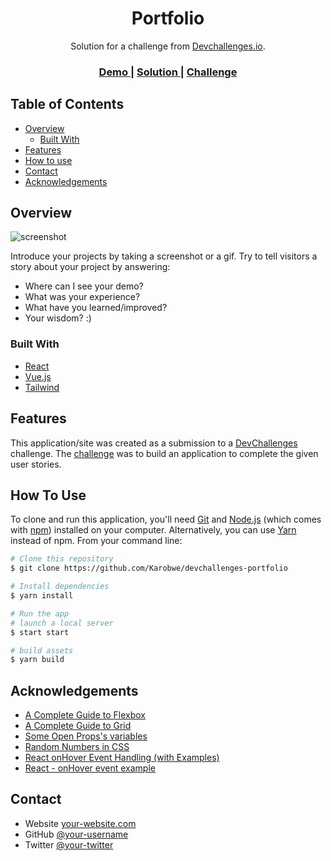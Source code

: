 <!-- Please update value in the {}  -->

<h1 align="center">Portfolio</h1>

<div align="center">
   Solution for a challenge from  <a href="http://devchallenges.io" target="_blank">Devchallenges.io</a>.
</div>

<div align="center">
  <h3>
    <a href="https://nimble-smakager-12ad43.netlify.app/">
      Demo
    </a>
    <span> | </span>
    <a href="https://github.com/Karobwe/devchallenges-portfolio">
      Solution
    </a>
    <span> | </span>
    <a href="https://devchallenges.io/challenges/5ZnOYsSXM24JWnCsNFlt">
      Challenge
    </a>
  </h3>
</div>

<!-- TABLE OF CONTENTS -->

## Table of Contents

- [Overview](#overview)
  - [Built With](#built-with)
- [Features](#features)
- [How to use](#how-to-use)
- [Contact](#contact)
- [Acknowledgements](#acknowledgements)

<!-- OVERVIEW -->

## Overview

![screenshot](https://user-images.githubusercontent.com/16707738/92399059-5716eb00-f132-11ea-8b14-bcacdc8ec97b.png)

Introduce your projects by taking a screenshot or a gif. Try to tell visitors a story about your project by answering:

- Where can I see your demo?
- What was your experience?
- What have you learned/improved?
- Your wisdom? :)

### Built With

<!-- This section should list any major frameworks that you built your project using. Here are a few examples.-->

- [React](https://reactjs.org/)
- [Vue.js](https://vuejs.org/)
- [Tailwind](https://tailwindcss.com/)

## Features

<!-- List the features of your application or follow the template. Don't share the figma file here :) -->

This application/site was created as a submission to a [DevChallenges](https://devchallenges.io/challenges) challenge. The [challenge](https://devchallenges.io/challenges/5ZnOYsSXM24JWnCsNFlt) was to build an application to complete the given user stories.

## How To Use

<!-- Example: -->

To clone and run this application, you'll need [Git](https://git-scm.com) and [Node.js](https://nodejs.org/en/download/) (which comes with [npm](http://npmjs.com)) installed on your computer. Alternatively, you can use [Yarn](https://yarnpkg.com/) instead of npm. From your command line:

```bash
# Clone this repository
$ git clone https://github.com/Karobwe/devchallenges-portfolio

# Install dependencies
$ yarn install

# Run the app
# launch a local server
$ start start

# build assets 
$ yarn build
```

## Acknowledgements

<!-- This section should list any articles or add-ons/plugins that helps you to complete the project. This is optional but it will help you in the future. For example: -->

- [A Complete Guide to Flexbox](https://css-tricks.com/snippets/css/a-guide-to-flexbox/)
- [A Complete Guide to Grid](https://css-tricks.com/snippets/css/complete-guide-grid/)
- [Some Open Props's variables](https://open-props.style/)
- [Random Numbers in CSS](https://css-tricks.com/random-numbers-css/)
- [React onHover Event Handling (with Examples)](https://upmostly.com/tutorials/react-onhover-event-handling-with-examples)
- [React - onHover event example](https://dirask.com/posts/React-onHover-event-example-jmygNj#:~:text=In%20React%20there%20is%20no%20onHover%20event%20handler%2C,leaves%20the%20element%2C%20it%20will%20be%20onMouseLeave%20event.)

## Contact

- Website [your-website.com](https://{your-web-site-link})
- GitHub [@your-username](https://{github.com/your-usermame})
- Twitter [@your-twitter](https://{twitter.com/your-username})
